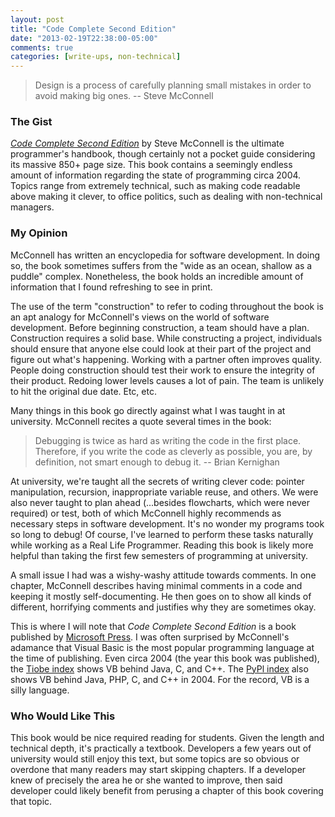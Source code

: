 ```yaml
---
layout: post
title: "Code Complete Second Edition"
date: "2013-02-19T22:38:00-05:00"
comments: true
categories: [write-ups, non-technical]
---
```


> Design is a process of carefully planning small mistakes in order to avoid making big ones.
> -- Steve McConnell

### The Gist

_[Code Complete Second Edition][cc]_ by Steve McConnell is the ultimate programmer's handbook, though certainly not a pocket guide considering its massive 850+ page size. This book contains a seemingly endless amount of information regarding the state of programming circa 2004. Topics range from extremely technical, such as making code readable above making it clever, to office politics, such as dealing with non-technical managers.

[cc]: http://www.amazon.com/gp/product/0735619670/ref=as_li_tf_tl?ie=UTF8&camp=1789&creative=9325&creativeASIN=0735619670&linkCode=as2&tag=larpriandthee-20

### My Opinion

McConnell has written an encyclopedia for software development. In doing so, the book sometimes suffers from the "wide as an ocean, shallow as a puddle" complex. Nonetheless, the book holds an incredible amount of information that I found refreshing to see in print.

The use of the term "construction" to refer to coding throughout the book is an apt analogy for McConnell's views on the world of software development. Before beginning construction, a team should have a plan. Construction requires a solid base. While constructing a project, individuals should ensure that anyone else could look at their part of the project and figure out what's happening. Working with a partner often improves quality. People doing construction should test their work to ensure the integrity of their product. Redoing lower levels causes a lot of pain. The team is unlikely to hit the original due date. Etc, etc.

Many things in this book go directly against what I was taught in at university. McConnell recites a quote several times in the book:

> Debugging is twice as hard as writing the code in the first place. Therefore, if you write the code as cleverly as possible, you are, by definition, not smart enough to debug it.
> -- Brian Kernighan

At university, we're taught all the secrets of writing clever code: pointer manipulation, recursion, inappropriate variable reuse, and others. We were also never taught to plan ahead (...besides flowcharts, which were never required) or test, both of which McConnell highly recommends as necessary steps in software development. It's no wonder my programs took so long to debug! Of course, I've learned to perform these tasks naturally while working as a Real Life Programmer. Reading this book is likely more helpful than taking the first few semesters of programming at university.

A small issue I had was a wishy-washy attitude towards comments. In one chapter, McConnell describes having minimal comments in a code and keeping it mostly self-documenting. He then goes on to show all kinds of different, horrifying comments and justifies why they are sometimes okay.

This is where I will note that _Code Complete Second Edition_ is a book published by [Microsoft Press][mp]. I was often surprised by McConnell's adamance that Visual Basic is the most popular programming language at the time of publishing. Even circa 2004 (the year this book was published), the [Tiobe index][tiobe] shows VB behind Java, C, and C++. The [PyPl index][pypl] also shows VB behind Java, PHP, C, and C++ in 2004. For the record, VB is a silly language.

[tiobe]: http://www.tiobe.com/index.php/content/paperinfo/tpci/index.html
[pypl]: https://sites.google.com/site/pydatalog/pypl/PyPL-PopularitY-of-Programming-Language
[mp]: http://en.wikipedia.org/wiki/Microsoft_Press

### Who Would Like This

This book would be nice required reading for students. Given the length and technical depth, it's practically a textbook. Developers a few years out of university would still enjoy this text, but some topics are so obvious or overdone that many readers may start skipping chapters. If a developer knew of precisely the area he or she wanted to improve, then said developer could likely benefit from perusing a chapter of this book covering that topic.
